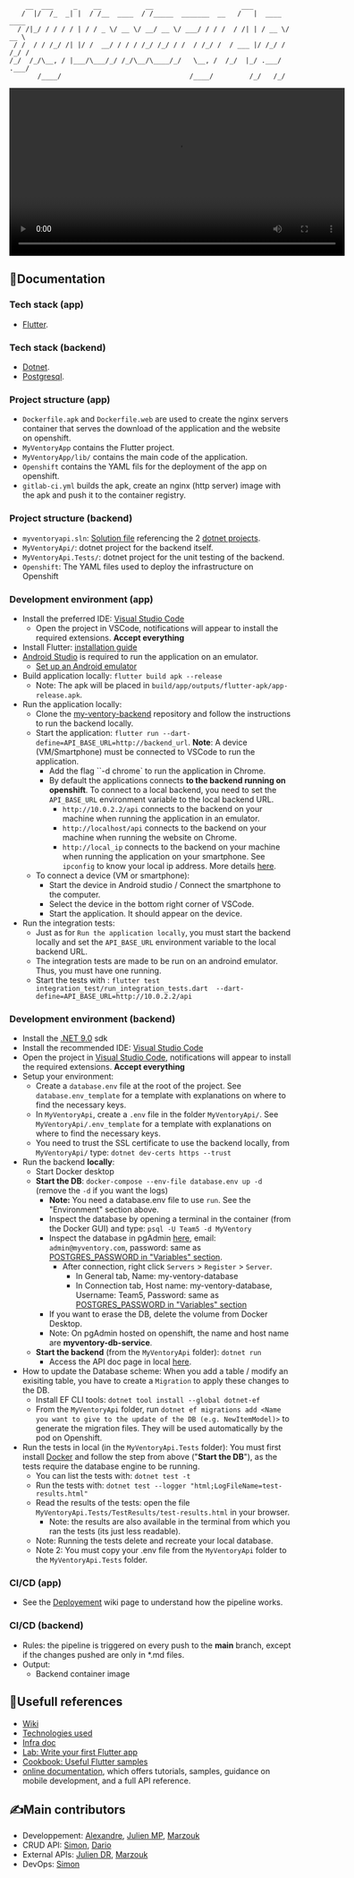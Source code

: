 ```
    __  ___     _    __           __                      ___              
   /  |/  /_  _| |  / /__  ____  / /_____  _______  __   /   |  ____  ____ 
  / /|_/ / / / / | / / _ \/ __ \/ __/ __ \/ ___/ / / /  / /| | / __ \/ __ \
 / /  / / /_/ /| |/ /  __/ / / / /_/ /_/ / /  / /_/ /  / ___ |/ /_/ / /_/ /
/_/  /_/\__, / |___/\___/_/ /_/\__/\____/_/   \__, /  /_/  |_/ .___/ .___/ 
       /____/                                /____/         /_/   /_/      
```
<video src="misc/pres.mp4" controls autoplay width="600">
    Your browser does not support the video tag.
</video>

## 🧪Documentation
### Tech stack (app)
- [Flutter](https://jira.montefiore.ulg.ac.be/xwiki/wiki/team0524/view/Technologies/Technology%20Choices%20for%20MyInventory%20System/).

### Tech stack (backend)
- [Dotnet](https://jira.montefiore.ulg.ac.be/xwiki/wiki/team0524/view/Technologies/Technology%20Choices%20for%20MyInventory%20System/).
- [Postgresql](https://jira.montefiore.ulg.ac.be/xwiki/wiki/team0524/view/Technologies/Technology%20Choices%20for%20MyInventory%20System/).

### Project structure (app)
- `Dockerfile.apk` and `Dockerfile.web` are used to create the nginx servers container that serves the download of the application and the website on openshift.
- `MyVentoryApp` contains the Flutter project.
- `MyVentoryApp/lib/` contains the main code of the application.
- `Openshift` contains the YAML fils for the deployment of the app on openshift.
- `gitlab-ci.yml` builds the apk, create an nginx (http server) image with the apk and push it to the container registry.

### Project structure (backend)
- `myventoryapi.sln`: [Solution file](https://learn.microsoft.com/en-us/visualstudio/ide/solutions-and-projects-in-visual-studio?view=vs-2022#solutions) referencing the 2 [dotnet projects](https://learn.microsoft.com/en-us/visualstudio/ide/solutions-and-projects-in-visual-studio?view=vs-2022#projects).
- `MyVentoryApi/`: dotnet project for the backend itself.
- `MyVentoryApi.Tests/`: dotnet project for the unit testing of the backend.
- `Openshift`: The YAML files used to deploy the infrastructure on Openshift

### Development environment (app)
- Install the preferred IDE: [Visual Studio Code](https://code.visualstudio.com/)
    - Open the project in VSCode, notifications will appear to install the required extensions. **Accept everything**
- Install Flutter: [installation guide](https://flutter.dev/docs/get-started/install)
- [Android Studio](https://developer.android.com/studio) is required to run the application on an emulator.
    - [Set up an Android emulator](https://developer.android.com/studio/run/emulator) 
- Build application locally: `flutter build apk --release`
    - Note: The apk will be placed in `build/app/outputs/flutter-apk/app-release.apk`.
- Run the application locally: 
    - Clone the [my-ventory-backend](https://gitlab.uliege.be/SPEAM/2024-2025/team5/myventorybackend) repository and follow the instructions to run the backend locally.
    - Start the application: `flutter run --dart-define=API_BASE_URL=http://backend_url`. **Note**: A device (VM/Smartphone) must be connected to VSCode to run the application.
        - Add the flag ``-d chrome` to run the application in Chrome.
        - By default the applications connects **to the backend running on openshift**. To connect to a local backend, you need to set the `API_BASE_URL` environment variable to the local backend URL.
            - `http://10.0.2.2/api` connects to the backend on your machine when running the application in an emulator.
            - `http://localhost/api` connects to the backend on your machine when running the website on Chrome.
            - `http://local_ip` connects to the backend on your machine when running the application on your smartphone. See `ipconfig` to know your local ip address. More details [here](https://jira.montefiore.ulg.ac.be/xwiki/wiki/team0524/view/Technologies/Local%20development%20and%20testing/).
    - To connect a device (VM or smartphone):
        - Start the device in Android studio / Connect the smartphone to the computer.
        - Select the device in the bottom right corner of VSCode.
        - Start the application. It should appear on the device.
- Run the integration tests:
    - Just as for `Run the application locally`, you must start the backend locally and set the `API_BASE_URL` environment variable to the local backend URL.
    - The integration tests are made to be run on an androind emulator. Thus, you must have one running.
    - Start the tests with : `flutter test integration_test/run_integration_tests.dart  --dart-define=API_BASE_URL=http://10.0.2.2/api`

### Development environment (backend)
- Install the [.NET 9.0](https://dotnet.microsoft.com/en-us/download/dotnet/9.0) sdk
- Install the recommended IDE: [Visual Studio Code](https://code.visualstudio.com/)
- Open the project in [Visual Studio Code](https://code.visualstudio.com/), notifications will appear to install the required extensions. **Accept everything**
- Setup your environment: 
    - Create a `database.env` file at the root of the project. See `database.env_template` for a template with explanations on where to find the necessary keys.
    - In `MyVentoryApi`, create a `.env` file in the folder `MyVentoryApi/`. See `MyVentoryApi/.env_template` for a template with explanations on where to find the necessary keys.
    - You need to trust the SSL certificate to use the backend locally, from `MyVentoryApi/` type: `dotnet dev-certs https --trust`
- Run the backend **locally**:
    - Start Docker desktop
    - **Start the DB**: `docker-compose --env-file database.env up -d` (remove the `-d` if you want the logs)
        - **Note:** You need a database.env file to use `run`. See the "Environment" section above.
        - Inspect the database by opening a terminal in the container (from the Docker GUI) and type: `psql -U Team5 -d MyVentory`
        - Inspect the database in pgAdmin [here](http://localhost:5050), email: `admin@myventory.com`, password: same as [POSTGRES_PASSWORD in "Variables" section](https://gitlab.uliege.be/SPEAM/2024-2025/team5/myventorybackend/-/settings/ci_cd).
            - After connection, right click `Servers` > `Register` > `Server`.
                - In General tab, Name: my-ventory-database
                - In Connection tab, Host name: my-ventory-database, Username: Team5, Password: same as [POSTGRES_PASSWORD in "Variables" section](https://gitlab.uliege.be/SPEAM/2024-2025/team5/myventorybackend/-/settings/ci_cd)
        - If you want to erase the DB, delete the volume from Docker Desktop.
        - Note: On pgAdmin hosted on openshift, the name and host name are **myventory-db-service**.
    - **Start the backend** (from the `MyVentoryApi` folder): `dotnet run`
        - Access the API doc page in local [here](https://localhost/).
- How to update the Database scheme:
    When you add a table / modify an exisiting table, you have to create a `Migration` to apply these changes to the DB.
    - Install EF CLI tools: `dotnet tool install --global dotnet-ef`
    - From the `MyVentoryApi` folder, run `dotnet ef migrations add <Name you want to give to the update of the DB (e.g. NewItemModel)>` to generate the migration files. They will be used automatically by the pod on Openshift.
- Run the tests in local (in the `MyVentoryApi.Tests` folder):
    You must first install [Docker](https://www.docker.com/) and follow the step from above ("**Start the DB**"), as the tests require the database engine to be running.
    - You can list the tests with: `dotnet test -t`
    - Run the tests with: `dotnet test --logger "html;LogFileName=test-results.html"`
    - Read the results of the tests: open the file `MyVentoryApi.Tests/TestResults/test-results.html` in your browser.
        - Note: the results are also available in the terminal from which you ran the tests (its just less readable).
    - Note: Running the tests delete and recreate your local database.
    - Note 2: You must copy your .env file from the `MyVentoryApi` folder to the `MyVentoryApi.Tests` folder.

### CI/CD (app)
- See the [Deployement](https://jira.montefiore.ulg.ac.be/xwiki/wiki/team0524/view/Infra/) wiki page to understand how the pipeline works.

### CI/CD (backend)
- Rules: the pipeline is triggered on every push to the **main** branch, except if the changes pushed are only in *.md files.
- Output:
    - Backend container image

## 🔗Usefull references
- [Wiki](https://jira.montefiore.ulg.ac.be/xwiki/wiki/team0524/view/Main/)
- [Technologies used](https://jira.montefiore.ulg.ac.be/xwiki/wiki/team0524/view/Technologies/)
- [Infra doc](https://jira.montefiore.ulg.ac.be/xwiki/wiki/team0524/view/Infra/)
- [Lab: Write your first Flutter app](https://docs.flutter.dev/get-started/codelab)
- [Cookbook: Useful Flutter samples](https://docs.flutter.dev/cookbook)
- [online documentation](https://docs.flutter.dev/), which offers tutorials, samples, guidance on mobile development, and a full API reference.

## ✍️Main contributors
- Developpement: [Alexandre](alexandre.luzzi@student.uliege.be), [Julien MP](julien.mparirwa@student.uliege.be), [Marzouk](marzouk.ouro-gomma@student.uliege.be)
- CRUD API: [Simon](s.gardier@student.uliege.be), [Dario](dario.rinallo@student.uliege.be)
- External APIs: [Julien DR](julien.direnzo@student.uliege.be), [Marzouk](marzouk.ouro-gomma@student.uliege.be)
- DevOps: [Simon](s.gardier@student.uliege.be)

